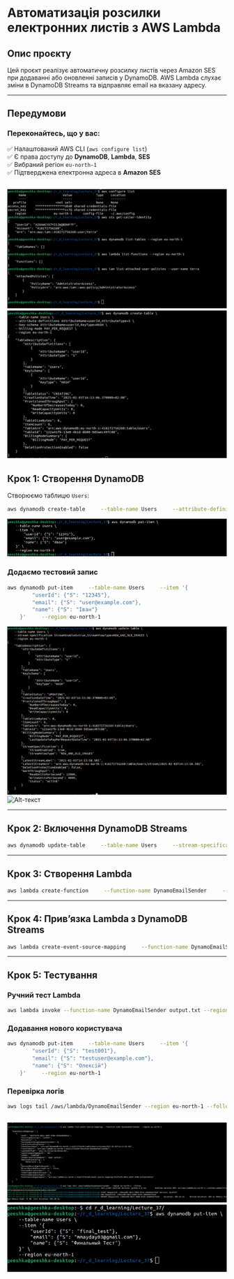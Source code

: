 # Автоматизація розсилки електронних листів з AWS Lambda

## Опис проєкту
Цей проєкт реалізує автоматичну розсилку листів через Amazon SES при додаванні або оновленні записів у DynamoDB. AWS Lambda слухає зміни в DynamoDB Streams та відправляє email на вказану адресу.

---

## Передумови
### Переконайтесь, що у вас:
✅ Налаштований AWS CLI (`aws configure list`)  
✅ Є права доступу до **DynamoDB**, **Lambda**, **SES**  
✅ Вибраний регіон `eu-north-1`  
✅ Підтверджена електронна адреса в **Amazon SES**  

![Alt-текст](<1.png>)
![Alt-текст](<2.png>)
---

## Крок 1: Створення DynamoDB
Створюємо таблицю `Users`:
```sh
aws dynamodb create-table     --table-name Users     --attribute-definitions AttributeName=userId,AttributeType=S     --key-schema AttributeName=userId,KeyType=HASH     --billing-mode PAY_PER_REQUEST     --region eu-north-1
```
![Alt-текст](<3.png>)

### Додаємо тестовий запис
```sh
aws dynamodb put-item     --table-name Users     --item '{
        "userId": {"S": "12345"},
        "email": {"S": "user@example.com"},
        "name": {"S": "Іван"}
    }'     --region eu-north-1
```
![Alt-текст](<4.png>)
![Alt-текст](<10.png>)

---

## Крок 2: Включення DynamoDB Streams
```sh
aws dynamodb update-table     --table-name Users     --stream-specification StreamEnabled=true,StreamViewType=NEW_AND_OLD_IMAGES     --region eu-north-1
```

---

## Крок 3: Створення Lambda
```sh
aws lambda create-function     --function-name DynamoEmailSender     --runtime python3.8     --role "ROLE_ARN"     --handler lambda_function.lambda_handler     --zip-file fileb://function.zip     --region eu-north-1
```

---

## Крок 4: Прив’язка Lambda з DynamoDB Streams
```sh
aws lambda create-event-source-mapping     --function-name DynamoEmailSender     --event-source "STREAM_ARN"     --batch-size 1     --starting-position LATEST     --region eu-north-1
```

---

## Крок 5: Тестування
### Ручний тест Lambda
```sh
aws lambda invoke --function-name DynamoEmailSender output.txt --region eu-north-1
```
### Додавання нового користувача
```sh
aws dynamodb put-item     --table-name Users     --item '{
        "userId": {"S": "test001"},
        "email": {"S": "testuser@example.com"},
        "name": {"S": "Олексій"}
    }'     --region eu-north-1
```
### Перевірка логів
```sh
aws logs tail /aws/lambda/DynamoEmailSender --region eu-north-1 --follow
```
![Alt-текст](<6.png>)
![Alt-текст](<7.png>)
---

